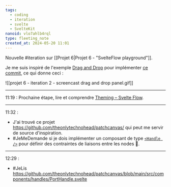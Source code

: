 ```yaml
---
tags:
  - coding
  - iteration
  - svelte
  - SvelteKit
nanoid: vlo7ahlb4rql
type: fleeting_note
created_at: 2024-05-20 11:01
---
```

Nouvelle #iteration sur [[Projet 6|Projet 6 - "SvelteFlow playground"]].

Je me suis inspiré de l'exemple [Drag and Drop](https://svelteflow.dev/examples/interaction/drag-and-drop) pour implémenter [ce commit](https://github.com/stephane-klein/svelteflow-playground/commit/66a0811c1a5b2976a0517eddb7486ba9a6830ceb), ce qui donne ceci :

![[projet 6 - iteration 2 - screencast drag and drop panel.gif]]

---

11:19 : Prochaine étape, lire et comprendre [Theming – Svelte Flow](https://svelteflow.dev/learn/guides/theming).

---
11:32 :

- J'ai trouvé ce projet https://github.com/theonlytechnohead/patchcanvas/ qui peut me servir de source d'inspiration.
- #JeMeDemande si je dois implémenter un composant de type [`<Handle />`](https://svelteflow.dev/api-reference/components/handle) pour définir des contraintes de liaisons entre les nodes 🤔.

---
12:29 :

- #JeLis https://github.com/theonlytechnohead/patchcanvas/blob/main/src/components/handles/PortHandle.svelte



